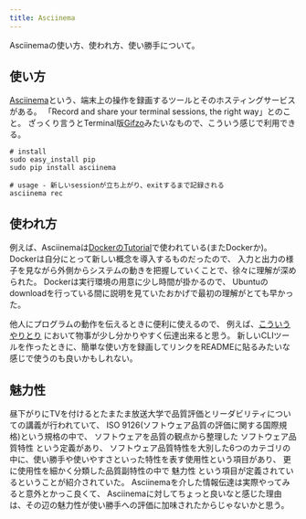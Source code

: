 ```yaml
---
title: Asciinema
---
```


Asciinemaの使い方、使われ方、使い勝手について。

## 使い方
[Asciinema](http://asciinema.org/)という、端末上の操作を録画するツールとそのホスティングサービスがある。
「Record and share your terminal sessions, the right way」とのこと。
ざっくり言うとTerminal版[Gifzo](http://gifzo.net/)みたいなもので、こういう感じで利用できる。

```
# install
sudo easy_install pip
sudo pip install asciinema

# usage - 新しいsessionが立ち上がり、exitするまで記録される
asciinema rec
```

<script type="text/javascript" src="http://asciinema.org/a/6669.js" id="asciicast-6669" data-size="small" async></script>

## 使われ方
例えば、Asciinemaは[DockerのTutorial](http://docs.docker.io/en/latest/examples/hello_world/)で使われている(またDockerか)。
Dockerは自分にとって新しい概念を導入するものだったので、
入力と出力の様子を見ながら外側からシステムの動きを把握していくことで、徐々に理解が深められた。
Dockerは実行環境の用意に少し時間が掛かるので、
Ubuntuのdownloadを行っている間に説明を見ていたおかげで最初の理解がとても早かった。

他人にプログラムの動作を伝えるときに便利に使えるので、
例えば、[こういうやりとり](https://twitter.com/r7kamura/status/409584072998932480)
において物事が少し分かりやすく伝達出来ると思う。
新しいCLIツールを作ったときに、簡単な使い方を録画してリンクをREADMEに貼るみたいな感じで使うのも良いかもしれない。

## 魅力性
昼下がりにTVを付けるとたまたま放送大学で品質評価とリーダビリティについての講義が行われていて、
ISO 9126(ソフトウェア品質の評価に関する国際規格)という規格の中で、
ソフトウェアを品質の観点から整理した ソフトウェア品質特性 という定義があり、
ソフトウェア品質特性を大別した6つのカテゴリの中に、使い勝手や使いやすさといった特性を表す使用性という項目があり、
更に使用性を細かく分類した品質副特性の中で 魅力性 という項目が定義されているということが紹介されていた。
Asciinemaを介した情報伝達は実際やってみると意外とかっこ良くて、
Asciinemaに対してちょっと良いなと感じた理由は、その辺の魅力性が使い勝手への評価に加味されたからじゃないかと思う。
